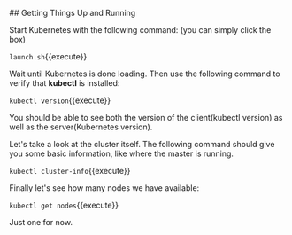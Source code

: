 ## Getting Things Up and Running

Start Kubernetes with the following command:
(you can simply click the box)

`launch.sh`{{execute}}

Wait until Kubernetes is done loading. Then use the following command to verify that **kubectl** is installed:

`kubectl version`{{execute}}

You should be able to see both the version of the client(kubectl version) as well as the server(Kubernetes version).

Let's take a look at the cluster itself. The following command should give you some basic information, like where the master is running.

`kubectl cluster-info`{{execute}}

Finally let's see how many nodes we have available:

`kubectl get nodes`{{execute}}

Just one for now.